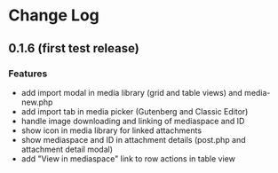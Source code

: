 # Change Log

## 0.1.6 (first test release)

### Features

* add import modal in media library (grid and table views) and media-new.php
* add import tab in media picker (Gutenberg and Classic Editor)
* handle image downloading and linking of mediaspace and ID
* show icon in media library for linked attachments
* show mediaspace and ID in attachment details (post.php and attachment detail modal)
* add "View in mediaspace" link to row actions in table view
